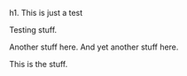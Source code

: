 h1. This is just a test

Testing stuff.

Another stuff here.
And yet another stuff here.

This is the stuff.


